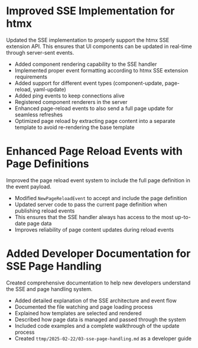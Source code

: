 # Improved SSE Implementation for htmx

Updated the SSE implementation to properly support the htmx SSE extension API. This ensures that UI components can be updated in real-time through server-sent events.

- Added component rendering capability to the SSE handler
- Implemented proper event formatting according to htmx SSE extension requirements
- Added support for different event types (component-update, page-reload, yaml-update)
- Added ping events to keep connections alive
- Registered component renderers in the server
- Enhanced page-reload events to also send a full page update for seamless refreshes
- Optimized page reload by extracting page content into a separate template to avoid re-rendering the base template 

# Enhanced Page Reload Events with Page Definitions

Improved the page reload event system to include the full page definition in the event payload.

- Modified `NewPageReloadEvent` to accept and include the page definition
- Updated server code to pass the current page definition when publishing reload events
- This ensures that the SSE handler always has access to the most up-to-date page data
- Improves reliability of page content updates during reload events 

# Added Developer Documentation for SSE Page Handling

Created comprehensive documentation to help new developers understand the SSE and page handling system.

- Added detailed explanation of the SSE architecture and event flow
- Documented the file watching and page loading process
- Explained how templates are selected and rendered
- Described how page data is managed and passed through the system
- Included code examples and a complete walkthrough of the update process
- Created `ttmp/2025-02-22/03-sse-page-handling.md` as a developer guide 